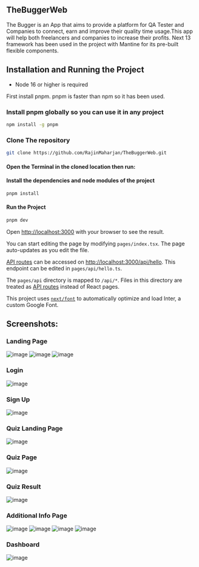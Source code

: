 ## TheBuggerWeb

The Bugger is an App that aims to provide a platform for QA Tester and Companies to connect, earn and improve their quality time usage.This app will help both freelancers and companies to increase their profits.
Next 13 framework has been used in the project with Mantine for its pre-built flexible components.

## Installation and Running the Project
- Node 16 or higher is required

First install pnpm. pnpm is faster than npm so it has been used.

### Install pnpm globally so you can use it in any project
```sh
npm install -g pnpm 
```
### Clone The repository
```sh
git clone https://github.com/RajinMaharjan/TheBuggerWeb.git
```
#### Open the Terminal in the cloned location then run:
#### Install the dependencies and node modules of the project 
```sh
pnpm install 
```
#### Run the Project
```sh
pnpm dev  
```
Open [http://localhost:3000](http://localhost:3000) with your browser to see the result.

You can start editing the page by modifying `pages/index.tsx`. The page auto-updates as you edit the file.

[API routes](https://nextjs.org/docs/api-routes/introduction) can be accessed on [http://localhost:3000/api/hello](http://localhost:3000/api/hello). This endpoint can be edited in `pages/api/hello.ts`.

The `pages/api` directory is mapped to `/api/*`. Files in this directory are treated as [API routes](https://nextjs.org/docs/api-routes/introduction) instead of React pages.

This project uses [`next/font`](https://nextjs.org/docs/basic-features/font-optimization) to automatically optimize and load Inter, a custom Google Font.


## Screenshots:
### Landing Page
![image](https://github.com/RajinMaharjan/TheBuggerWeb/assets/46868526/3fa19270-638c-4da4-b458-6608b972c452)
![image](https://github.com/RajinMaharjan/TheBuggerWeb/assets/46868526/b688d1cd-964a-4437-9bc6-479893735f72)
![image](https://github.com/RajinMaharjan/TheBuggerWeb/assets/46868526/ce1e210e-3aea-457c-b376-75b77ae3a799)

### Login 
![image](https://github.com/RajinMaharjan/TheBuggerWeb/assets/46868526/12eac691-5dff-4008-b98f-5c74472987b2)

### Sign Up 
![image](https://github.com/RajinMaharjan/TheBuggerWeb/assets/46868526/23f4062a-07fe-442d-9148-83db8f9b825d)

### Quiz Landing Page
![image](https://github.com/RajinMaharjan/TheBuggerWeb/assets/46868526/d13ff87d-80db-438c-98a2-486c33ae7194)

### Quiz Page
![image](https://github.com/RajinMaharjan/TheBuggerWeb/assets/46868526/d2df7a0f-359d-47df-bfae-dd3276e26cb8)

### Quiz Result
![image](https://github.com/RajinMaharjan/TheBuggerWeb/assets/46868526/19484626-ce3c-4278-84dd-5031fc0c599e)


### Additional Info Page
![image](https://github.com/RajinMaharjan/TheBuggerWeb/assets/46868526/2c22e11b-deb3-4315-bc8a-962a7c730e99)
![image](https://github.com/RajinMaharjan/TheBuggerWeb/assets/46868526/7a76fe8d-168d-4abf-adce-eab29c110752)
![image](https://github.com/RajinMaharjan/TheBuggerWeb/assets/46868526/570aec05-e79a-46b9-bb16-906276164b5a)
![image](https://github.com/RajinMaharjan/TheBuggerWeb/assets/46868526/9c126094-5fee-4311-8c57-fbf4dc004ef8)

### Dashboard
![image](https://github.com/RajinMaharjan/TheBuggerWeb/assets/46868526/485817ce-efaf-4aa5-8d7e-09dc625293e2)



